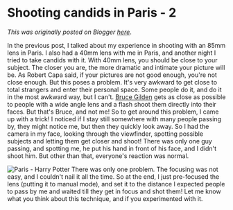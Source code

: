 # Shooting candids in Paris - 2

*This was originally posted on Blogger [here](https://photopensieve.blogspot.com/2011/07/shooting-candids-in-paris-2.html)*.

In the previous post, I talked about my experience in shooting with an 85mm lens in Paris. I also had a 40mm lens with me in Paris, and another night I tried to take candids with it. With 40mm lens, you should be close to your subject. The closer you are, the more dramatic and intimate your picture will be. As Robert Capa said, if your pictures are not good enough, you're not close enough. But this poses a problem. It's very awkward to get close to total strangers and enter their personal space. Some people do it, and do it in the most awkward way, but I can't. [Bruce Gilden](http://en.wikipedia.org/wiki/Bruce_Gilden) gets as close as possible to people with a wide angle lens and a flash shoot them directly into their faces. But that's Bruce, and not me!
So to get around this problem, I came up with a trick! I noticed if I stay still somewhere with many people passing by, they might notice me, but then they quickly look away. So I had the camera in my face, looking through the viewfinder, spotting possible subjects and letting them get closer and shoot! There was only one guy passing, and spotting me, he put his hand in front of his face, and I didn't shoot him. But other than that, everyone's reaction was normal.

![Paris - Harry Potter](http://farm6.static.flickr.com/5299/5572685350_54608b4579.jpg)
There was only one problem. The focusing was not easy, and I couldn't nail it all the time. So at the end, I just pre-focused the lens (putting it to manual mode), and set it to the distance I expected people to pass by me and waited till they get in focus and shot them! Let me know what you think about this technique, and if you experimented with it.